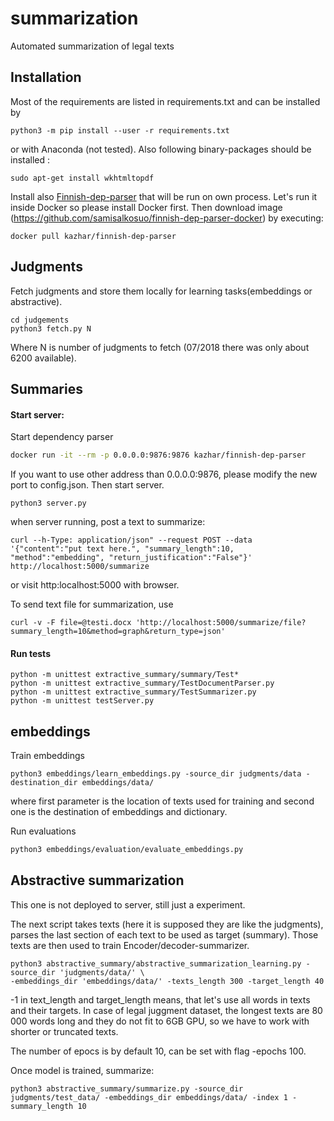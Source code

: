 # summarization
Automated summarization of legal texts

## Installation
Most of the requirements are listed in requirements.txt and can be installed by
```
python3 -m pip install --user -r requirements.txt
```
or with Anaconda (not tested).
Also following binary-packages should be installed :
```
sudo apt-get install wkhtmltopdf
```

Install also [Finnish-dep-parser](http://turkunlp.github.io/Finnish-dep-parser/) that will be run on own process.
Let's run it inside Docker so please install Docker first.
Then download image (https://github.com/samisalkosuo/finnish-dep-parser-docker)
by executing:
```
docker pull kazhar/finnish-dep-parser
```


## Judgments

Fetch judgments and store them locally for learning tasks(embeddings or abstractive).
```
cd judgements
python3 fetch.py N
```
Where N is number of judgments to fetch (07/2018 there was only about 6200 available).

## Summaries

#### Start server:

Start dependency parser
```bash
docker run -it --rm -p 0.0.0.0:9876:9876 kazhar/finnish-dep-parser
```
If you want to use other address than 0.0.0.0:9876, please modify the new port to config.json.
Then start server.
```
python3 server.py
```

when server running, post a text to summarize: 
```
curl --h-Type: application/json" --request POST --data '{"content":"put text here.", "summary_length":10, "method":"embedding", "return_justification":"False"}' http://localhost:5000/summarize
```

or visit http:localhost:5000 with browser.

To send text file for summarization, use
```
curl -v -F file=@testi.docx 'http://localhost:5000/summarize/file?summary_length=10&method=graph&return_type=json'
```

#### Run tests
```
python -m unittest extractive_summary/summary/Test*
python -m unittest extractive_summary/TestDocumentParser.py
python -m unittest extractive_summary/TestSummarizer.py
python -m unittest testServer.py
```

## embeddings

Train embeddings

```
python3 embeddings/learn_embeddings.py -source_dir judgments/data -destination_dir embeddings/data/
```
where first parameter is the location of texts used for training and second one is the destination of embeddings and dictionary.

Run evaluations
```bash
python3 embeddings/evaluation/evaluate_embeddings.py 
```

## Abstractive summarization
This one is not deployed to server, still just a experiment.

The next script takes texts (here it is supposed they are like the judgments), parses the last section
of each text to be used as target (summary). Those texts are then used to train Encoder/decoder-summarizer.
```
python3 abstractive_summary/abstractive_summarization_learning.py -source_dir 'judgments/data/' \
-embeddings_dir 'embeddings/data/' -texts_length 300 -target_length 40
```
-1 in text_length and target_length means, that let's use all words in texts and their targets. 
In case of legal juggment dataset, the longest texts are 80 000 words long and they do not fit to 6GB GPU, so we have to work with shorter or truncated texts.

The number of epocs is by default 10, can be set with flag -epochs 100.

Once model is trained, summarize: 
```
python3 abstractive_summary/summarize.py -source_dir judgments/test_data/ -embeddings_dir embeddings/data/ -index 1 -summary_length 10

```